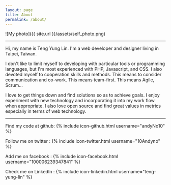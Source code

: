 ```yaml
---
layout: page
title: About
permalink: /about/
---
```


![My photo]({{ site.url }}/assets/self_photo.png)

--------------------

Hi, my name is Teng Yung Lin. I'm a web developer and designer living in Taipei, Taiwan.

I don't like to limit myself to developing with particular tools or programming languages, but
I'm most experienced with PHP, Javascript, and CSS. I also devoted myself to cooperation skills and
methods. This means to consider communication and co-work. This means team-first.
This means Agile, Scrum...

I love to get things down and find solutions so as to achieve goals. I enjoy experiment with new
technology and incorporating it into my work flow when appropriate. I also love open source and
find great values in metrics especially in terms of web technology.

--------------------


Find my code at github:
{% include icon-github.html username="andyNo10" %}

Follow me on twitter :
{% include icon-twitter.html username="10Andyno" %}

Add me on facebook :
{% include icon-facebook.html username="100006239347841" %}

Check me on LinkedIn :
{% include icon-linkedin.html username="teng-yung-lin" %}
